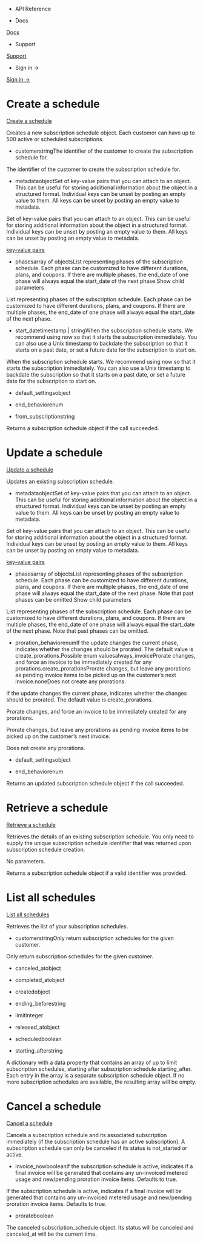 - API Reference

- Docs

[Docs](/)

- Support

[Support](https://support.stripe.com)

- Sign in →

[Sign in →](https://dashboard.stripe.com/login)

# Create a schedule

[Create a schedule](/api/subscription_schedules/create)

Creates a new subscription schedule object. Each customer can have up to 500 active or scheduled subscriptions.

- customerstringThe identifier of the customer to create the subscription schedule for.

The identifier of the customer to create the subscription schedule for.

- metadataobjectSet of key-value pairs that you can attach to an object. This can be useful for storing additional information about the object in a structured format. Individual keys can be unset by posting an empty value to them. All keys can be unset by posting an empty value to metadata.

Set of key-value pairs that you can attach to an object. This can be useful for storing additional information about the object in a structured format. Individual keys can be unset by posting an empty value to them. All keys can be unset by posting an empty value to metadata.

[key-value pairs](/api/metadata)

- phasesarray of objectsList representing phases of the subscription schedule. Each phase can be customized to have different durations, plans, and coupons. If there are multiple phases, the end_date of one phase will always equal the start_date of the next phase.Show child parameters

List representing phases of the subscription schedule. Each phase can be customized to have different durations, plans, and coupons. If there are multiple phases, the end_date of one phase will always equal the start_date of the next phase.

- start_datetimestamp | stringWhen the subscription schedule starts. We recommend using now so that it starts the subscription immediately. You can also use a Unix timestamp to backdate the subscription so that it starts on a past date, or set a future date for the subscription to start on.

When the subscription schedule starts. We recommend using now so that it starts the subscription immediately. You can also use a Unix timestamp to backdate the subscription so that it starts on a past date, or set a future date for the subscription to start on.

- default_settingsobject

- end_behaviorenum

- from_subscriptionstring

Returns a subscription schedule object if the call succeeded.

# Update a schedule

[Update a schedule](/api/subscription_schedules/update)

Updates an existing subscription schedule.

- metadataobjectSet of key-value pairs that you can attach to an object. This can be useful for storing additional information about the object in a structured format. Individual keys can be unset by posting an empty value to them. All keys can be unset by posting an empty value to metadata.

Set of key-value pairs that you can attach to an object. This can be useful for storing additional information about the object in a structured format. Individual keys can be unset by posting an empty value to them. All keys can be unset by posting an empty value to metadata.

[key-value pairs](/api/metadata)

- phasesarray of objectsList representing phases of the subscription schedule. Each phase can be customized to have different durations, plans, and coupons. If there are multiple phases, the end_date of one phase will always equal the start_date of the next phase. Note that past phases can be omitted.Show child parameters

List representing phases of the subscription schedule. Each phase can be customized to have different durations, plans, and coupons. If there are multiple phases, the end_date of one phase will always equal the start_date of the next phase. Note that past phases can be omitted.

- proration_behaviorenumIf the update changes the current phase, indicates whether the changes should be prorated. The default value is create_prorations.Possible enum valuesalways_invoiceProrate changes, and force an invoice to be immediately created for any prorations.create_prorationsProrate changes, but leave any prorations as pending invoice items to be picked up on the customer’s next invoice.noneDoes not create any prorations.

If the update changes the current phase, indicates whether the changes should be prorated. The default value is create_prorations.

Prorate changes, and force an invoice to be immediately created for any prorations.

Prorate changes, but leave any prorations as pending invoice items to be picked up on the customer’s next invoice.

Does not create any prorations.

- default_settingsobject

- end_behaviorenum

Returns an updated subscription schedule object if the call succeeded.

# Retrieve a schedule

[Retrieve a schedule](/api/subscription_schedules/retrieve)

Retrieves the details of an existing subscription schedule. You only need to supply the unique subscription schedule identifier that was returned upon subscription schedule creation.

No parameters.

Returns a subscription schedule object if a valid identifier was provided.

# List all schedules

[List all schedules](/api/subscription_schedules/list)

Retrieves the list of your subscription schedules.

- customerstringOnly return subscription schedules for the given customer.

Only return subscription schedules for the given customer.

- canceled_atobject

- completed_atobject

- createdobject

- ending_beforestring

- limitinteger

- released_atobject

- scheduledboolean

- starting_afterstring

A dictionary with a data property that contains an array of up to limit subscription schedules, starting after subscription schedule starting_after. Each entry in the array is a separate subscription schedule object. If no more subscription schedules are available, the resulting array will be empty.

# Cancel a schedule

[Cancel a schedule](/api/subscription_schedules/cancel)

Cancels a subscription schedule and its associated subscription immediately (if the subscription schedule has an active subscription). A subscription schedule can only be canceled if its status is not_started or active.

- invoice_nowbooleanIf the subscription schedule is active, indicates if a final invoice will be generated that contains any un-invoiced metered usage and new/pending proration invoice items. Defaults to true.

If the subscription schedule is active, indicates if a final invoice will be generated that contains any un-invoiced metered usage and new/pending proration invoice items. Defaults to true.

- prorateboolean

The canceled subscription_schedule object. Its status will be canceled and canceled_at will be the current time.
